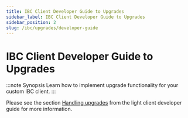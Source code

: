 ```yaml
---
title: IBC Client Developer Guide to Upgrades
sidebar_label: IBC Client Developer Guide to Upgrades
sidebar_position: 2
slug: /ibc/upgrades/developer-guide
---
```



# IBC Client Developer Guide to Upgrades

:::note Synopsis
Learn how to implement upgrade functionality for your custom IBC client. 
:::

Please see the section [Handling upgrades](../../03-ibc/01-light-clients/05-upgrades.md) from the light client developer guide for more information.
